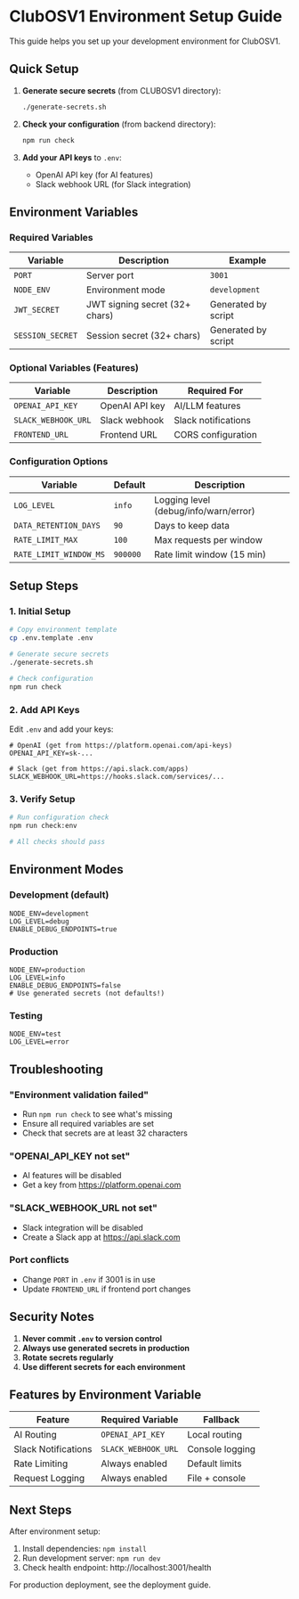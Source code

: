 # ClubOSV1 Environment Setup Guide

This guide helps you set up your development environment for ClubOSV1.

## Quick Setup

1. **Generate secure secrets** (from CLUBOSV1 directory):
   ```bash
   ./generate-secrets.sh
   ```

2. **Check your configuration** (from backend directory):
   ```bash
   npm run check
   ```

3. **Add your API keys** to `.env`:
   - OpenAI API key (for AI features)
   - Slack webhook URL (for Slack integration)

## Environment Variables

### Required Variables

| Variable | Description | Example |
|----------|-------------|---------|
| `PORT` | Server port | `3001` |
| `NODE_ENV` | Environment mode | `development` |
| `JWT_SECRET` | JWT signing secret (32+ chars) | Generated by script |
| `SESSION_SECRET` | Session secret (32+ chars) | Generated by script |

### Optional Variables (Features)

| Variable | Description | Required For |
|----------|-------------|--------------|
| `OPENAI_API_KEY` | OpenAI API key | AI/LLM features |
| `SLACK_WEBHOOK_URL` | Slack webhook | Slack notifications |
| `FRONTEND_URL` | Frontend URL | CORS configuration |

### Configuration Options

| Variable | Default | Description |
|----------|---------|-------------|
| `LOG_LEVEL` | `info` | Logging level (debug/info/warn/error) |
| `DATA_RETENTION_DAYS` | `90` | Days to keep data |
| `RATE_LIMIT_MAX` | `100` | Max requests per window |
| `RATE_LIMIT_WINDOW_MS` | `900000` | Rate limit window (15 min) |

## Setup Steps

### 1. Initial Setup

```bash
# Copy environment template
cp .env.template .env

# Generate secure secrets
./generate-secrets.sh

# Check configuration
npm run check
```

### 2. Add API Keys

Edit `.env` and add your keys:

```env
# OpenAI (get from https://platform.openai.com/api-keys)
OPENAI_API_KEY=sk-...

# Slack (get from https://api.slack.com/apps)
SLACK_WEBHOOK_URL=https://hooks.slack.com/services/...
```

### 3. Verify Setup

```bash
# Run configuration check
npm run check:env

# All checks should pass
```

## Environment Modes

### Development (default)
```env
NODE_ENV=development
LOG_LEVEL=debug
ENABLE_DEBUG_ENDPOINTS=true
```

### Production
```env
NODE_ENV=production
LOG_LEVEL=info
ENABLE_DEBUG_ENDPOINTS=false
# Use generated secrets (not defaults!)
```

### Testing
```env
NODE_ENV=test
LOG_LEVEL=error
```

## Troubleshooting

### "Environment validation failed"
- Run `npm run check` to see what's missing
- Ensure all required variables are set
- Check that secrets are at least 32 characters

### "OPENAI_API_KEY not set"
- AI features will be disabled
- Get a key from https://platform.openai.com

### "SLACK_WEBHOOK_URL not set"
- Slack integration will be disabled
- Create a Slack app at https://api.slack.com

### Port conflicts
- Change `PORT` in `.env` if 3001 is in use
- Update `FRONTEND_URL` if frontend port changes

## Security Notes

1. **Never commit `.env` to version control**
2. **Always use generated secrets in production**
3. **Rotate secrets regularly**
4. **Use different secrets for each environment**

## Features by Environment Variable

| Feature | Required Variable | Fallback |
|---------|-------------------|----------|
| AI Routing | `OPENAI_API_KEY` | Local routing |
| Slack Notifications | `SLACK_WEBHOOK_URL` | Console logging |
| Rate Limiting | Always enabled | Default limits |
| Request Logging | Always enabled | File + console |

## Next Steps

After environment setup:

1. Install dependencies: `npm install`
2. Run development server: `npm run dev`
3. Check health endpoint: http://localhost:3001/health

For production deployment, see the deployment guide.

